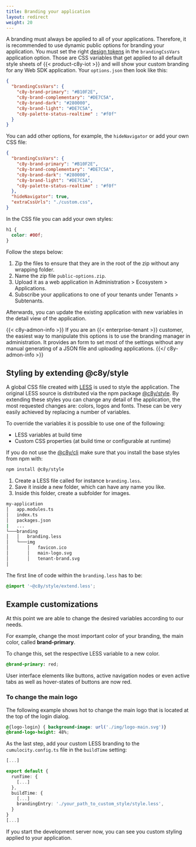 ```yaml
---
title: Branding your application
layout: redirect
weight: 20
---
```


A branding must always be applied to all of your applications. Therefore, it is recommended to use
dynamic public options for branding your application. You must set the right
[design tokens](https://styleguide.cumulocity.com/apps/codex/#/ui-guidelines/foundations/design-tokens/overview) in the `brandingCssVars`
application option. Those are CSS variables that get applied to all default style sheets of
{{< product-c8y-iot >}} and will show your custom branding for any Web SDK application. Your `options.json` then
look like this:

```json
{
  "brandingCssVars": {
    "c8y-brand-primary": "#B10F2E",
    "c8y-brand-complementary": "#DE7C5A",
    "c8y-brand-dark": "#280000",
    "c8y-brand-light": "#DE7C5A",
    "c8y-palette-status-realtime" : "#f0f"
  }
}
```

You can add other options, for example, the `hideNavigator` or add your own CSS file:

```json
{
  "brandingCssVars": {
    "c8y-brand-primary": "#B10F2E",
    "c8y-brand-complementary": "#DE7C5A",
    "c8y-brand-dark": "#280000",
    "c8y-brand-light": "#DE7C5A",
    "c8y-palette-status-realtime" : "#f0f"
  },
  "hideNavigator": true,
  "extraCssUrls": "./custom.css",
}
```

In the CSS file you can add your own styles:

```css
h1 {
  color: #00f;
}
```  

Follow the steps below:

1. Zip the files to ensure that they are in the root of the zip without any wrapping folder.
2. Name the zip file `public-options.zip`.
3. Upload it as a web application in Administration > Ecosystem > Applications.
4. Subscribe your applications to one of your tenants under Tenants > Subtenants.

Afterwards, you can update the existing application with new variables in the detail
view of the application.

{{< c8y-admon-info >}}
If you are an {{< enterprise-tenant >}} customer, the easiest way to manipulate this options is to use the
branding manager in administration. It provides an form to set most of the settings without any
manual generating of a JSON file and uploading applications.
{{</ c8y-admon-info >}}

## Styling by extending @c8y/style

A global CSS file created with [LESS](http://lesscss.org/) is used to style the application. The
original LESS source is distributed via the npm package
[@c8y/style](https://www.npmjs.com/package/@c8y/style). By extending these styles you can
change any detail of the application, the most requested changes are: colors,
logos and fonts. These can be very easily achieved by replacing a number of variables.

To override the variables it is possible to use one of the following:

- LESS variables at build time
- Custom CSS properties (at build time or configurable at runtime)

If you do not use the [@c8y/cli](https://www.npmjs.com/package/@c8y/cli) make sure that you install
the base styles from npm with:

```bash
npm install @c8y/style
```

1. Create a LESS file called for instance `branding.less`.
2. Save it inside a new folder, which can have any name you like.
3. Inside this folder, create a subfolder for images.

```bash
my-application
│   app.modules.ts
│   index.ts
│   packages.json
|   ...
└───branding
│   │   branding.less
│   └───img
│       │   favicon.ico
│       │   main-logo.svg
│       │   tenant-brand.svg
│
```

The first line of code within the `branding.less` has to be:

```css
@import '~@c8y/style/extend.less';
```

## Example customizations

At this point we are able to change the desired variables according to our needs.

For example, change the most important color of your branding, the main color, called
**brand-primary**.

To change this, set the respective LESS variable to a new color.

```css
@brand-primary: red;
```

User interface elements like buttons, active navigation nodes or even active tabs as well as
hover-states of buttons are now red.

### To change the main logo

The following example shows hot to change the main logo that is located at the top of the login dialog.

```css
@{logo-login} { background-image: url('./img/logo-main.svg')}
@brand-logo-height: 48%;
```

As the last step, add your custom LESS branding to the `cumulocity.config.ts` file in the `buildTime` setting:

```ts
[...]

export default {
  runTime: {
    [...]
  },
  buildTime: {
    [...]
    brandingEntry: './your_path_to_custom_style/style.less',
  }
}
[...]
```

If you start the development server now, you can see you custom styling applied to your application.
